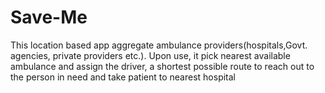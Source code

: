 # Save-Me
This location based app aggregate ambulance providers(hospitals,Govt. agencies, private providers etc.). Upon use, it  pick nearest available ambulance and assign the driver, a shortest possible route to reach out to the person in need and take patient to nearest hospital
